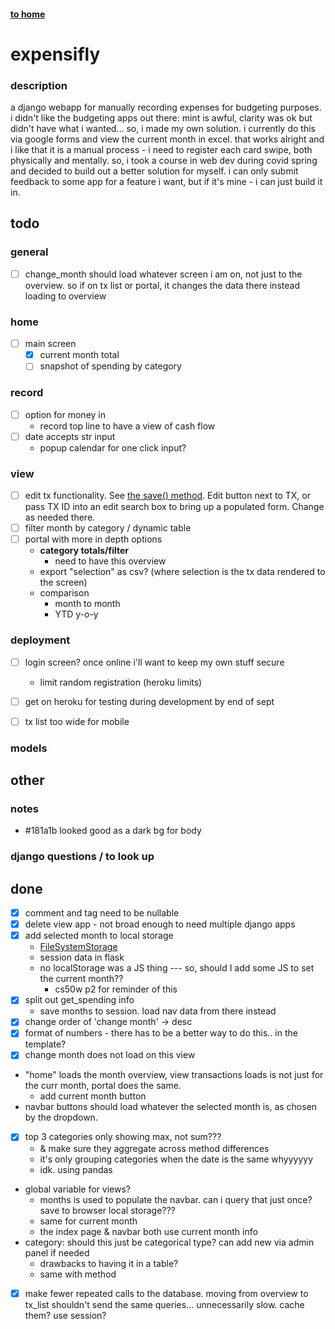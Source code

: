 #### [to home](https://jackforgash.com/)

# expensifly

### description
a django webapp for manually recording expenses for budgeting purposes.  
i didn't like the budgeting apps out there: mint is awful, clarity was ok but didn't have what i wanted... so, i made my own solution. i currently do this via google forms and view the current month in excel. that works alright and i like that it is a manual process - i need to register each card swipe, both physically and mentally. so, i took a course in web dev during covid spring and decided to build out a better solution for myself. i can only submit feedback to some app for a feature i want, but if it's mine - i can just build it in.  


## todo
### general
- [ ] change_month should load whatever screen i am on, not just to the overview. so if on tx list or portal, it changes the data there instead loading to overview


### home
- [ ] main screen
  - [x] current month total
  - [ ] snapshot of spending by category

### record
- [ ] option for money in
  - record top line to have a view of cash flow
- [ ] date accepts str input
  - popup calendar for one click input?


### view
- [ ] edit tx functionality. See [the save() method](https://docs.djangoproject.com/en/3.0/topics/forms/modelforms/#the-save-method). Edit button next to TX, or pass TX ID into an edit search box to bring up a populated form. Change as needed there.
- [ ] filter month by category / dynamic table
- [ ] portal with more in depth options
  - **category totals/filter**
    - need to have this overview
  - export "selection" as csv? (where selection is the tx data rendered to the screen)
  - comparison
    - month to month
    - YTD y-o-y


### deployment
- [ ] login screen? once online i'll want to keep my own stuff secure
  - limit random registration (heroku limits)
- [ ] get on heroku for testing during development by end of sept
- [ ] tx list too wide for mobile


### models

## other
### notes
- #181a1b looked good as a dark bg for body


### django questions / to look up


## done

- [x] comment and tag need to be nullable
- [x] delete view app - not broad enough to need multiple django apps
- [x] add selected month to local storage
	- [FileSystemStorage](https://docs.djangoproject.com/en/3.1/ref/files/storage/)
	- session data in flask
	- no localStorage was a JS thing --- so, should I add some JS to set the current month??
		- cs50w p2 for reminder of this
- [x] split out get_spending info
  - save months to session. load nav data from there instead
- [x] change order of 'change month' -> desc
- [x] format of numbers - there has to be a better way to do this.. in the template?
- [x] change month does not load on this view
- "home" loads the month overview, view transactions loads is not just for the curr month, portal does the same.
  - add current month button
- navbar buttons should load whatever the selected month is, as chosen by the dropdown.
- [x] top 3 categories only showing max, not sum???
  - & make sure they aggregate across method differences
  - it's only grouping categories when the date is the same whyyyyyy
  - idk. using pandas
- global variable for views?
  - months is used to populate the navbar. can i query that just once? save to browser local storage???
  - same for current month
  - the index page & navbar both use current month info
- category: should this just be categorical type? can add new via admin panel if needed
  - drawbacks to having it in a table?
  - same with method
- [x] make fewer repeated calls to the database. moving from overview to tx_list shouldn't send the same queries... unnecessarily slow. cache them? use session?

